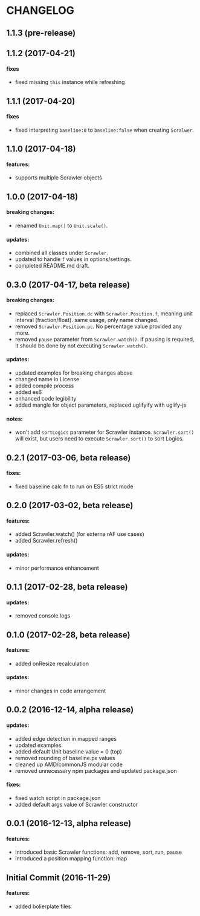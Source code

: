CHANGELOG
=========

## 1.1.3 (pre-release)

## 1.1.2 (2017-04-21)

#### fixes
- fixed missing `this` instance while refreshing

## 1.1.1 (2017-04-20)

#### fixes
- fixed interpreting `baseline:0` to `baseline:false` when creating `Scralwer`.

## 1.1.0 (2017-04-18)

#### features:
- supports multiple Scrawler objects

## 1.0.0 (2017-04-18)

#### breaking changes:
- renamed `Unit.map()` to `Unit.scale()`.

#### updates:
- combined all classes under `Scrawler`.
- updated to handle `f` values in options/settings.
- completed README.md draft.

## 0.3.0 (2017-04-17, beta release)

#### breaking changes:
- replaced `Scrawler.Position.dc` with `Scrawler.Position.f`, meaning unit interval (fraction/float). same usage, only name changed.
- removed `Scrawler.Position.pc`. No percentage value provided any more.
- removed `pause` parameter from `Scrawler.watch()`. if pausing is required, it should be done by not executing `Scrawler.watch()`.

#### updates:
- updated examples for breaking changes above
- changed name in License
- added compile process
- added es6
- enhanced code legibility
- added mangle for object parameters, replaced uglifyify with uglify-js

#### notes:
- won't add `sortLogics` parameter for Scrawler instance. `Scrawler.sort()` will exist, but users need to execute `Scrawler.sort()` to sort Logics.

## 0.2.1 (2017-03-06, beta release)

#### fixes:
- fixed baseline calc fn to run on ES5 strict mode

## 0.2.0 (2017-03-02, beta release)

#### features:
- added Scrawler.watch() (for externa rAF use cases)
- added Scrawler.refresh()

#### updates:
- minor performance enhancement

## 0.1.1 (2017-02-28, beta release)

#### updates:
- removed console.logs

## 0.1.0 (2017-02-28, beta release)

#### features:
- added onResize recalculation

#### updates:
- minor changes in code arrangement

## 0.0.2 (2016-12-14, alpha release)

#### updates:
- added edge detection in mapped ranges
- updated examples
- added default Unit baseline value = 0 (top)
- removed rounding of baseline.px values
- cleaned up AMD/commonJS modular code
- removed unnecessary npm packages and updated package.json

#### fixes:
- fixed watch script in package.json
- added default args value of Scrawler constructor

## 0.0.1 (2016-12-13, alpha release)

#### features:
- introduced basic Scrawler functions: add, remove, sort, run, pause
- introduced a position mapping function: map

## Initial Commit (2016-11-29)

#### features:
- added bolierplate files



